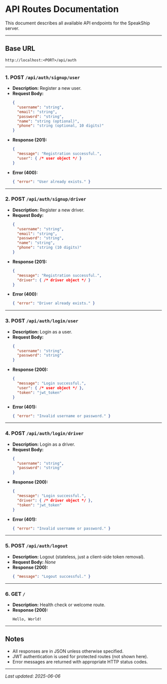 # API Routes Documentation

This document describes all available API endpoints for the SpeakShip server.

---

## Base URL

    http://localhost:<PORT>/api/auth

---

### 1. POST `/api/auth/signup/user`
- **Description:** Register a new user.
- **Request Body:**
  ```json
  {
    "username": "string",
    "email": "string",
    "password": "string",
    "name": "string (optional)",
    "phone": "string (optional, 10 digits)"
  }
  ```
- **Response (201):**
  ```json
  {
    "message": "Registration successful.",
    "user": { /* user object */ }
  }
  ```
- **Error (400):**
  ```json
  { "error": "User already exists." }
  ```

---

### 2. POST `/api/auth/signup/driver`
- **Description:** Register a new driver.
- **Request Body:**
  ```json
  {
    "username": "string",
    "email": "string",
    "password": "string",
    "name": "string",
    "phone": "string (10 digits)"
  }
  ```
- **Response (201):**
  ```json
  {
    "message": "Registration successful.",
    "driver": { /* driver object */ }
  }
  ```
- **Error (400):**
  ```json
  { "error": "Driver already exists." }
  ```

---

### 3. POST `/api/auth/login/user`
- **Description:** Login as a user.
- **Request Body:**
  ```json
  {
    "username": "string",
    "password": "string"
  }
  ```
- **Response (200):**
  ```json
  {
    "message": "Login successful.",
    "user": { /* user object */ },
    "token": "jwt_token"
  }
  ```
- **Error (401):**
  ```json
  { "error": "Invalid username or password." }
  ```

---

### 4. POST `/api/auth/login/driver`
- **Description:** Login as a driver.
- **Request Body:**
  ```json
  {
    "username": "string",
    "password": "string"
  }
  ```
- **Response (200):**
  ```json
  {
    "message": "Login successful.",
    "driver": { /* driver object */ },
    "token": "jwt_token"
  }
  ```
- **Error (401):**
  ```json
  { "error": "Invalid username or password." }
  ```

---

### 5. POST `/api/auth/logout`
- **Description:** Logout (stateless, just a client-side token removal).
- **Request Body:** _None_
- **Response (200):**
  ```json
  { "message": "Logout successful." }
  ```

---

### 6. GET `/`
- **Description:** Health check or welcome route.
- **Response (200):**
  ```
  Hello, World!
  ```

---

## Notes
- All responses are in JSON unless otherwise specified.
- JWT authentication is used for protected routes (not shown here).
- Error messages are returned with appropriate HTTP status codes.

---

_Last updated: 2025-06-06_
